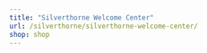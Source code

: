 ```yaml
---
title: "Silverthorne Welcome Center"
url: /silverthorne/silverthorne-welcome-center/
shop: shop
---
```

